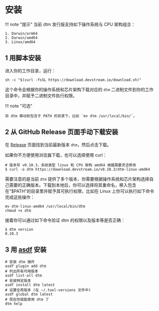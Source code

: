 # 安装

!!! note "提示"
    当前 dtm 发行版支持如下操作系统与 CPU 架构组合：

    1. Darwin/arm64
    2. Darwin/amd64
    3. Linux/amd64

## 1 用脚本安装

进入你的工作目录，运行：

```shell
sh -c "$(curl -fsSL https://download.devstream.io/download.sh)"
```

这个命令会根据你的操作系统和芯片架构下载对应的 `dtm` 二进制文件到你的工作目录中，并赋予二进制文件执行权限。

!!! note "可选"

    将 dtm 移动到包含于 PATH 的目录下，比如 `mv dtm /usr/local/bin/`。

## 2 从 GitHub Release 页面手动下载安装

在 [Release](https://github.com/devstream-io/devstream/releases/) 页面找到当前最新版本 `dtm`，然后点击下载。

如果你不方便使用浏览器下载，也可以选择使用 curl：

```shell
# 版本号 v0.10.3，系统类型 linux 和 CPU 架构 amd64 根据需要灵活修改
$ curl -o dtm https://download.devstream.io/v0.10.3/dtm-linux-amd64
```

需要注意的是当前 `dtm` 提供了多个版本，你需要根据操作系统和芯片架构选择自己需要的正确版本。下载到本地后，你可以选择将其重命名，移入包含在"$PATH"的目录里并赋予其可执行权限，比如在 Linux 上你可以执行如下命令完成这些操作：

```shell
mv dtm-linux-amd64 /usr/local/bin/dtm
chmod +x dtm
```

接着你可以通过如下命令验证 dtm 的权限以及版本等是否正确：

```shell
$ dtm version
0.10.3
```

## 3 用 [asdf](https://asdf-vm.com/) 安装

```shell
# 安装 dtm 插件
asdf plugin add dtm
# 列出所有可用版本
asdf list-all dtm
# 安装特定版本
asdf install dtm latest
# 设置全局版本 (在 ~/.tool-versions 文件中)
asdf global dtm latest
# 现在你就能使用 dtm 了
dtm help
```
